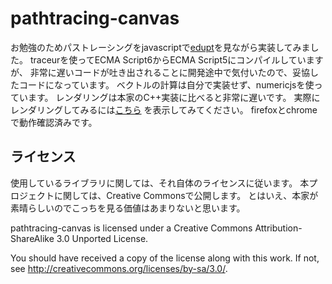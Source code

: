 pathtracing-canvas
==================

お勉強のためパストレーシングをjavascriptで[edupt](https://github.com/githole/edupt)を見ながら実装してみました。
traceurを使ってECMA Script6からECMA Script5にコンパイルしていますが、
非常に遅いコードが吐き出されることに開発途中で気付いたので、妥協したコードになっています。
ベクトルの計算は自分で実装せず、numericjsを使っています。
レンダリングは本家のC++実装に比べると非常に遅いです。
実際にレンダリングしてみるには[こちら](http://kanaihiroki.github.io/pathtracing-canvas/public/)
を表示してみてください。
firefoxとchromeで動作確認済みです。

ライセンス
----------

使用しているライブラリに関しては、それ自体のライセンスに従います。
本プロジェクトに関しては、Creative Commonsで公開します。
とはいえ、本家が素晴らしいのでこっちを見る価値はあまりないと思います。

pathtracing-canvas is licensed under a
Creative Commons Attribution-ShareAlike 3.0 Unported License.

You should have received a copy of the license along with this
work.  If not, see <http://creativecommons.org/licenses/by-sa/3.0/>.
